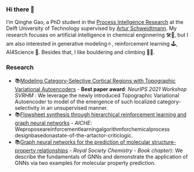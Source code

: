 ### Hi there 👋

I’m Qinghe Gao, a PhD student in the [Process Intellgence Research](https://www.pi-research.org/) at the Delft University of Technology supervised by [Artur Schweidtmann](https://www.linkedin.com/in/schweidtmann/). My research focuses on artificial intelligence in chemical enginnering :hammer_and_wrench::robot:, but I am also interested in generative modeling:atom_symbol:, reinforcement learning 🕹, AI4Science 🧪. Besides that, I like bouldering and climbing :climbing_man:.


### Research

- 📚[Modeling Category-Selective Cortical Regions with Topographic Variational Autoencoders](https://arxiv.org/abs/2110.13911) - **Best paper award**: *NeurIPS 2021 Workshop SVRHM* : We leverage the newly introduced Topographic Variational Autoencoder to model of the emergence of such localized category-selectivity in an unsupervised manner.
- 📚[Flowsheet synthesis through hierarchical reinforcement learning and graph neural networks](https://aiche.onlinelibrary.wiley.com/doi/pdfdirect/10.1002/aic.17938) - *AICHE*: Weproposeareinforcementlearningalgorithmforchemicalprocess designbasedonastate-of-the-artactor-criticlogic.
- 📚[Graph neural networks for the prediction of molecular structure-property relationships](https://arxiv.org/pdf/2208.04852.pdf) - *Royal Society Chemistry - Book chapter*): We describe the fundamentals of GNNs and demonstrate the application of GNNs via two examples for molecular property prediction.

